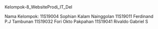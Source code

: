 Kelompok-8_WebsiteProdi_IT_Del

Nama Kelompok:
11S19004 Sophian Kalam Nainggolan
11S19011 Ferdinand P.J Tambunan
11S19032 Fori Okto Pakpahan
11S19041 Rivaldo Gabriel S
